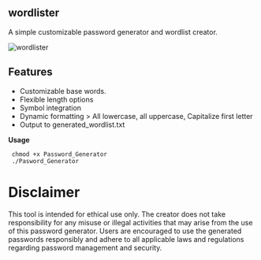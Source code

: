 ## **wordlister**
A simple customizable password generator and wordlist creator.

![wordlister](https://github.com/user-attachments/assets/0beda985-1998-45f6-8dc6-ecfddf1825f0)

## **Features**
- Customizable base words.
- Flexible length options
- Symbol integration
- Dynamic formatting > All lowercase, all uppercase, Capitalize first letter
- Output to generated_wordlist.txt
 
**Usage**

	 chmod +x Password_Generator
	 ./Pasword_Generator

# **Disclaimer**

This tool is intended for ethical use only. The creator does not take responsibility for any misuse or illegal activities that may arise from the use of this password generator. Users are encouraged to use the generated passwords responsibly and adhere to all applicable laws and regulations regarding password management and security.
